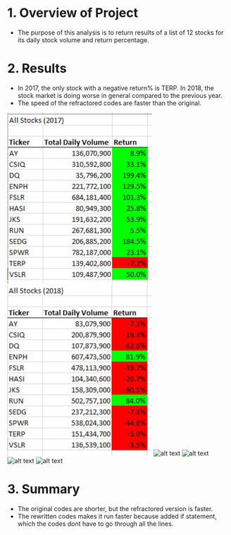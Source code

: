 # 1. Overview of Project
- The purpose of this analysis is to return results of a list of 12 stocks for its daily stock volume and return percentage.
# 2. Results
- In 2017, the only stock with a negative return% is TERP. In 2018, the stock market is doing worse in general compared to the previous year.
- The speed of the refractored codes are faster than the original.

![alt text](https://github.com/shuyaof/kickstarter-analysis/blob/main/VBA_Challenge_2017.JPG)
![alt text](https://github.com/shuyaof/kickstarter-analysis/blob/main/VBA_Challenge_2018.JPG)
![alt text](https://github.com/shuyaof/VBA_Challenge/blob/main/2017_R.JPG "2017_R")
![alt text](https://github.com/shuyaof/VBA_Challenge/blob/main/2017.JPG "2017")
![alt text](https://github.com/shuyaof/VBA_Challenge/blob/main/2018_R.JPG "2018_R")
![alt text](https://github.com/shuyaof/VBA_Challenge/blob/main/2017.JPG "2017")
# 3. Summary
- The original codes are shorter, but the refractored version is faster.  
- The rewritten codes makes it run faster because added if statement, which the codes dont have to go through all the lines. 
